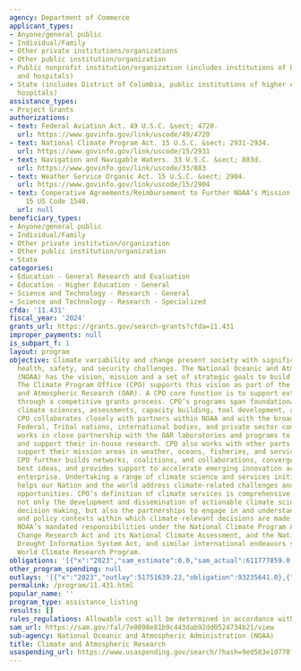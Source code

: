 ```yaml
---
agency: Department of Commerce
applicant_types:
- Anyone/general public
- Individual/Family
- Other private institutions/organizations
- Other public institution/organization
- Public nonprofit institution/organization (includes institutions of higher education
  and hospitals)
- State (includes District of Columbia, public institutions of higher education and
  hospitals)
assistance_types:
- Project Grants
authorizations:
- text: Federal Aviation Act. 49 U.S.C. &sect; 4720.
  url: https://www.govinfo.gov/link/uscode/49/4720
- text: National Climate Program Act. 15 U.S.C. &sect; 2931-2934.
  url: https://www.govinfo.gov/link/uscode/15/2931
- text: Navigation and Navigable Waters. 33 U.S.C. &sect; 883d.
  url: https://www.govinfo.gov/link/uscode/33/883
- text: Weather Service Organic Act. 15 U.S.C. &sect; 2904.
  url: https://www.govinfo.gov/link/uscode/15/2904
- text: Cooperative Agreements/Reimbursement to Further NOAA’s Mission, U.S.C. &sect;
    15 US Code 1540.
  url: null
beneficiary_types:
- Anyone/general public
- Individual/Family
- Other private institution/organization
- Other public institution/organization
- State
categories:
- Education - General Research and Evaluation
- Education - Higher Education - General
- Science and Technology - Research - General
- Science and Technology - Research - Specialized
cfda: '11.431'
fiscal_year: '2024'
grants_url: https://grants.gov/search-grants?cfda=11.431
improper_payments: null
is_subpart_f: 1
layout: program
objective: Climate variability and change present society with significant economic,
  health, safety, and security challenges. The National Oceanic and Atmospheric Administration
  (NOAA) has the vision, mission and a set of strategic goals to build a Climate Ready-Nation.
  The Climate Program Office (CPO) supports this vision as part of the Office of Oceanic
  and Atmospheric Research (OAR). A CPO core function is to support extramural research
  through a competitive grants process. CPO’s programs span foundational, cross-disciplinary
  climate sciences, assessments, capacity building, tool development, and education.
  CPO collaborates closely with partners within NOAA and with the broader academic,
  Federal, Tribal nations, international bodies, and private sector community. CPO
  works in close partnership with the OAR laboratories and programs to complement
  and support their in-house research. CPO also works with other parts of NOAA to
  support their mission areas in weather, oceans, fisheries, and service delivery.
  CPO further builds networks, coalitions, and collaborations, converges around the
  best ideas, and provides support to accelerate emerging innovation across the climate
  enterprise. Undertaking a range of climate science and services initiatives, CPO
  helps our Nation and the world address climate-related challenges and pursue solution-focused
  opportunities. CPO’s definition of climate services is comprehensive, encompassing
  not only the development and dissemination of actionable climate science to inform
  decision making, but also the partnerships to engage in and understand the social
  and policy contexts within which climate-relevant decisions are made. CPO fulfills
  NOAA’s mandated responsibilities under the National Climate Program Act, the Global
  Change Research Act and its National Climate Assessment, and the National Integrated
  Drought Information System Act, and similar international endeavors such as the
  World Climate Research Program.
obligations: '[{"x":"2023","sam_estimate":0.0,"sam_actual":611777859.0,"usa_spending_actual":89807917.05},{"x":"2024","sam_estimate":0.0,"sam_actual":63000000.0,"usa_spending_actual":88947641.0},{"x":"2025","sam_estimate":0.0,"sam_actual":57000000.0,"usa_spending_actual":27182428.0}]'
other_program_spending: null
outlays: '[{"x":"2023","outlay":51751639.23,"obligation":93235641.0},{"x":"2024","outlay":4368844.85,"obligation":36082081.0},{"x":"2025","outlay":36896.63,"obligation":943869.0}]'
permalink: /program/11.431.html
popular_name: ''
program_type: assistance_listing
results: []
rules_regulations: Allowable cost will be determined in accordance with OMB FAR 200.
sam_url: https://sam.gov/fal/7e0898e81b9c443dab92dd0524734b21/view
sub-agency: National Oceanic and Atmospheric Administration (NOAA)
title: Climate and Atmospheric Research
usaspending_url: https://www.usaspending.gov/search/?hash=9ed583e1d770fa07bb5d9b2e75e5f795
---
```

